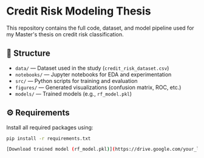 # Credit Risk Modeling Thesis

This repository contains the full code, dataset, and model pipeline used for my Master's thesis on credit risk classification.

## 📁 Structure

- `data/` — Dataset used in the study (`credit_risk_dataset.csv`)
- `notebooks/` — Jupyter notebooks for EDA and experimentation
- `src/` — Python scripts for training and evaluation
- `figures/` — Generated visualizations (confusion matrix, ROC, etc.)
- `models/` — Trained models (e.g., `rf_model.pkl`)

## ⚙️ Requirements

Install all required packages using:

```bash
pip install -r requirements.txt

[Download trained model (rf_model.pkl)](https://drive.google.com/your_link)
